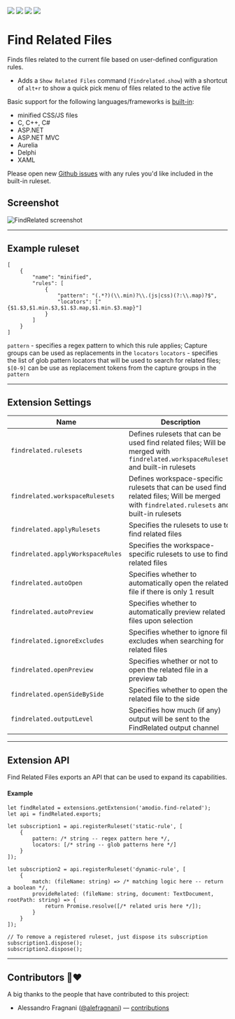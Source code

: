 [![](https://vsmarketplacebadges.dev/version-short/amodio.find-related.svg)](https://marketplace.visualstudio.com/items?itemName=amodio.find-related)
[![](https://vsmarketplacebadges.dev/downloads-short/amodio.find-related.svg)](https://marketplace.visualstudio.com/items?itemName=amodio.find-related)
[![](https://vsmarketplacebadges.dev/rating-short/amodio.find-related.svg)](https://marketplace.visualstudio.com/items?itemName=amodio.find-related)
[![](https://img.shields.io/badge/vscode--dev--community-find--related--files-blue.svg?logo=slack&labelColor=555555)](https://vscode-slack.amod.io)

# Find Related Files

Finds files related to the current file based on user-defined configuration rules.

- Adds a `Show Related Files` command (`findrelated.show`) with a shortcut of `alt+r` to show a quick pick menu of files related to the active file

Basic support for the following languages/frameworks is [built-in](#built-in-rulesets):

- minified CSS/JS files
- C, C++, C#
- ASP.NET
- ASP.NET MVC
- Aurelia
- Delphi
- XAML

Please open new [Github issues](https://github.com/eamodio/vscode-find-related/issues) with any rules you'd like included in the built-in ruleset.

## Screenshot

![FindRelated screenshot](https://raw.githubusercontent.com/eamodio/vscode-find-related/master/images/screenshot.png)

---

## Example ruleset

```
[
	{
		"name": "minified",
		"rules": [
			{
				"pattern": "(.*?)(\\.min)?\\.(js|css)(?:\\.map)?$",
				"locators": ["{$1.$3,$1.min.$3,$1.$3.map,$1.min.$3.map}"]
			}
		]
	}
]
```

`pattern` - specifies a regex pattern to which this rule applies; Capture groups can be used as replacements in the `locators`
`locators` - specifies the list of glob pattern locators that will be used to search for related files; `$[0-9]` can be use as replacement tokens from the capture groups in the `pattern`

---

## Extension Settings

| Name                              | Description                                                                                                                               |
| --------------------------------- | ----------------------------------------------------------------------------------------------------------------------------------------- |
| `findrelated.rulesets`            | Defines rulesets that can be used find related files; Will be merged with `findrelated.workspaceRulesets` and built-in rulesets           |
| `findrelated.workspaceRulesets`   | Defines workspace-specific rulesets that can be used find related files; Will be merged with `findrelated.rulesets` and built-in rulesets |
| `findrelated.applyRulesets`       | Specifies the rulesets to use to find related files                                                                                       |
| `findrelated.applyWorkspaceRules` | Specifies the workspace-specific rulesets to use to find related files                                                                    |
| `findrelated.autoOpen`            | Specifies whether to automatically open the related file if there is only 1 result                                                        |
| `findrelated.autoPreview`         | Specifies whether to automatically preview related files upon selection                                                                   |
| `findrelated.ignoreExcludes`      | Specifies whether to ignore file excludes when searching for related files                                                                |
| `findrelated.openPreview`         | Specifies whether or not to open the related file in a preview tab                                                                        |
| `findrelated.openSideBySide`      | Specifies whether to open the related file to the side                                                                                    |
| `findrelated.outputLevel`         | Specifies how much (if any) output will be sent to the FindRelated output channel                                                         |

---

## Extension API

Find Related Files exports an API that can be used to expand its capabilities.

#### Example

```
let findRelated = extensions.getExtension('amodio.find-related');
let api = findRelated.exports;

let subscription1 = api.registerRuleset('static-rule', [
	{
		pattern: /* string -- regex pattern here */,
		locators: [/* string -- glob patterns here */]
	}
]);

let subscription2 = api.registerRuleset('dynamic-rule', [
	{
		match: (fileName: string) => /* matching logic here -- return a boolean */,
		provideRelated: (fileName: string, document: TextDocument, rootPath: string) => {
			return Promise.resolve([/* related uris here */]);
		}
	}
]);

// To remove a registered ruleset, just dispose its subscription
subscription1.dispose();
subscription2.dispose();
```

---

## Contributors &#x1F64F;&#x2764;

A big thanks to the people that have contributed to this project:

- Alessandro Fragnani ([@alefragnani](https://github.com/alefragnani)) &mdash; [contributions](https://github.com/eamodio/vscode-find-related/commits?author=alefragnani)
